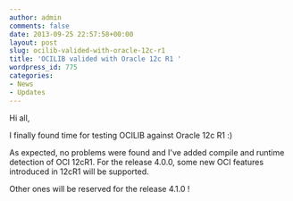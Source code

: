 ```yaml
---
author: admin
comments: false
date: 2013-09-25 22:57:58+00:00
layout: post
slug: ocilib-valided-with-oracle-12c-r1
title: 'OCILIB valided with Oracle 12c R1 '
wordpress_id: 775
categories:
- News
- Updates
---
```


Hi all,

I finally found time for testing OCILIB against Oracle 12c R1 :)

As expected, no problems were found and I've added compile and runtime detection of OCI 12cR1.
For the release 4.0.0, some new OCI features introduced in 12cR1 will be supported.

Other ones will be reserved for the release 4.1.0 !


